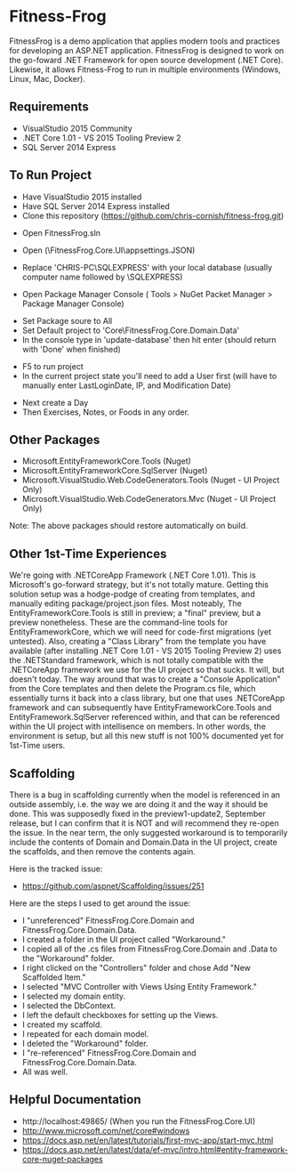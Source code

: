 # Fitness-Frog

FitnessFrog is a demo application that applies modern tools and practices for developing an ASP.NET application. 
FitnessFrog is designed to work on the go-foward .NET Framework for open source development (.NET Core).
Likewise, it allows Fitness-Frog to run in multiple environments (Windows, Linux, Mac, Docker).

## Requirements   
* VisualStudio 2015 Community
* .NET Core 1.01 - VS 2015 Tooling Preview 2
* SQL Server 2014 Express

## To Run Project
* Have VisualStudio 2015 installed
* Have SQL Server 2014 Express installed
* Clone this repository (https://github.com/chris-cornish/fitness-frog.git)
- Open FitnessFrog.sln
* Open (\FitnessFrog.Core.UI\appsettings.JSON)
- Replace 'CHRIS-PC\\SQLEXPRESS' with your local database (usually computer name followed by \\SQLEXPRESS)
* Open Package Manager Console ( Tools > NuGet Packet Manager > Package Manager Console)
- Set Package soure to All
- Set Default project to 'Core\FitnessFrog.Core.Domain.Data'
- In the console type in 'update-database' then hit enter (should return with 'Done' when finished)
* F5 to run project
* In the current project state you'll need to add a User first (will have to manually enter LastLoginDate, IP, and Modification Date)
- Next create a Day
- Then Exercises, Notes, or Foods in any order.


## Other Packages
* Microsoft.EntityFrameworkCore.Tools (Nuget)
* Microsoft.EntityFrameworkCore.SqlServer (Nuget)
* Microsoft.VisualStudio.Web.CodeGenerators.Tools (Nuget - UI Project Only)
* Microsoft.VisualStudio.Web.CodeGenerators.Mvc (Nuget - UI Project Only)

Note:
The above packages should restore automatically on build.

## Other 1st-Time Experiences
We're going with .NETCoreApp Framework (.NET Core 1.01).  This is Microsoft's go-forward strategy, but it's not
totally mature.  Getting this solution setup was a hodge-podge of creating from templates, and manually
editing package/project.json files.  Most noteably, The EntityFrameworkCore.Tools is still in preview; a "final"
preview, but a preview nonetheless.  These are the command-line tools for EntityFrameworkCore, which we will
need for code-first migrations (yet untested). Also, creating a "Class Library" from the template you have
available (after installing .NET Core 1.01 - VS 2015 Tooling Preview 2) uses the .NETStandard framework, which
is not totally compatible with the .NETCoreApp framework we use for the UI project so that sucks. It will,
but doesn't today. The way around that was to create a "Console Application" from the Core templates and then
delete the Program.cs file, which essentially turns it back into a class library, but one that uses .NETCoreApp
framework and can subsequently have EntityFrameworkCore.Tools and EntityFramework.SqlServer referenced within,
and that can be referenced within the UI project with intellisence on members.  In other words, the environment
is setup, but all this new stuff is not 100% documented yet for 1st-Time users.

## Scaffolding
There is a bug in scaffolding currently when the model is referenced in an outside assembly, i.e. the way
we are doing it and the way it should be done. This was supposedly fixed in the preview1-update2, September
release, but I can confirm that it is NOT and will recommend they re-open the issue. In the near term, the
only suggested workaround is to temporarily include the contents of Domain and Domain.Data in the UI project,
create the scaffolds, and then remove the contents again.

Here is the tracked issue:
* https://github.com/aspnet/Scaffolding/issues/251

Here are the steps I used to get around the issue:
* I "unreferenced" FitnessFrog.Core.Domain and FitnessFrog.Core.Domain.Data.
* I created a folder in the UI project called "Workaround."
* I copied all of the .cs files from FitnessFrog.Core.Domain and .Data to the "Workaround" folder.
* I right clicked on the "Controllers" folder and chose Add "New Scaffolded Item."
* I selected "MVC Controller with Views Using Entity Framework."
* I selected my domain entity.
* I selected the DbContext.
* I left the default checkboxes for setting up the Views.
* I created my scaffold.
* I repeated for each domain model.
* I deleted the "Workaround" folder.
* I "re-referenced" FitnessFrog.Core.Domain and FitnessFrog.Core.Domain.Data.
* All was well.

## Helpful Documentation
* http://localhost:49865/ (When you run the FitnessFrog.Core.UI)
* http://www.microsoft.com/net/core#windows
* https://docs.asp.net/en/latest/tutorials/first-mvc-app/start-mvc.html
* https://docs.asp.net/en/latest/data/ef-mvc/intro.html#entity-framework-core-nuget-packages
